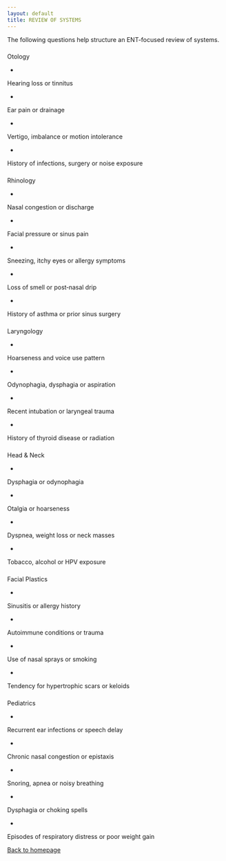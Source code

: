 ```yaml
---
layout: default
title: REVIEW OF SYSTEMS
---
```

The following questions help structure an ENT-focused review of systems.


### 
Otology



- 
Hearing loss or tinnitus

- 
Ear pain or drainage

- 
Vertigo, imbalance or motion intolerance

- 
History of infections, surgery or noise exposure


### 
Rhinology



- 
Nasal congestion or discharge

- 
Facial pressure or sinus pain

- 
Sneezing, itchy eyes or allergy symptoms

- 
Loss of smell or post‑nasal drip

- 
History of asthma or prior sinus surgery


### 
Laryngology



- 
Hoarseness and voice use pattern

- 
Odynophagia, dysphagia or aspiration

- 
Recent intubation or laryngeal trauma

- 
History of thyroid disease or radiation


### 
Head & Neck



- 
Dysphagia or odynophagia

- 
Otalgia or hoarseness

- 
Dyspnea, weight loss or neck masses

- 
Tobacco, alcohol or HPV exposure


### 
Facial Plastics



- 
Sinusitis or allergy history

- 
Autoimmune conditions or trauma

- 
Use of nasal sprays or smoking

- 
Tendency for hypertrophic scars or keloids


### 
Pediatrics



- 
Recurrent ear infections or speech delay

- 
Chronic nasal congestion or epistaxis

- 
Snoring, apnea or noisy breathing

- 
Dysphagia or choking spells

- 
Episodes of respiratory distress or poor weight gain



[Back to homepage](../index.html)


